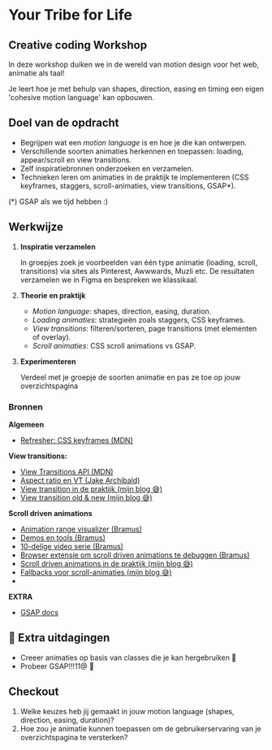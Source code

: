 # Your Tribe for Life

## Creative coding Workshop
In deze workshop duiken we in de wereld van motion design voor het web, animatie als taal! 

Je leert hoe je met behulp van shapes, direction, easing en timing een eigen 'cohesive motion language' kan opbouwen.

## Doel van de opdracht
- Begrijpen wat een *motion language* is en hoe je die kan ontwerpen.  
- Verschillende soorten animaties herkennen en toepassen: loading, appear/scroll en view transitions.  
- Zelf inspiratiebronnen onderzoeken en verzamelen.  
- Technieken leren om animaties in de praktijk te implementeren (CSS keyframes, staggers, scroll-animaties, view transitions, GSAP*).

 (*) GSAP als we tijd hebben :)

## Werkwijze
1. **Inspiratie verzamelen**  

   In groepjes zoek je voorbeelden van één type animatie (loading, scroll, transitions) via sites als Pinterest, Awwwards, Muzli etc.
   De resultaten verzamelen we in Figma en bespreken we klassikaal.  

3. **Theorie en praktijk**
   - *Motion language*: shapes, direction, easing, duration.  
   - *Loading animaties*: strategieën zoals staggers, CSS keyframes.  
   - *View transitions*: filteren/sorteren, page transitions (met elementen of overlay).  
   - *Scroll animaties*: CSS scroll animations vs GSAP.  

4. **Experimenteren**

   Verdeel met je groepje de soorten animatie en pas ze toe op jouw overzichtspagina

### Bronnen
**Algemeen**
- [Refresher: CSS keyframes (MDN)](https://developer.mozilla.org/en-US/docs/Web/CSS/@keyframes)  

**View transitions:**
- [View Transitions API (MDN)](https://developer.chrome.com/docs/web-platform/view-transitions/)
- [Aspect ratio en VT (Jake Archibald)](https://jakearchibald.com/2024/view-transitions-handling-aspect-ratio-changes/)
- [View transition in de praktijk (mijn blog 😅)](https://cydstumpel.nl/a-practical-guide-to-the-css-view-transition-api/)
- [View transition old & new (mijn blog 😅)](https://cydstumpel.nl/being-lazy-with-view-transition-old-and-new/)

**Scroll driven animations**
- [Animation range visualizer (Bramus)](https://scroll-driven-animations.style/tools/view-timeline/ranges/)
- [Demos en tools (Bramus)](https://scroll-driven-animations.style/)
- [10-delige video serie (Bramus)](https://www.youtube.com/playlist?list=PLNYkxOF6rcICM3ttukz9x5LCNOHfWBVnn)
- [Browser extensie om scroll driven animations te debuggen (Bramus)](https://chromewebstore.google.com/detail/scroll-driven-animations/ojihehfngalmpghicjgbfdmloiifhoce)
- [Scroll driven animations in de praktijk (mijn blog 😅)](https://cydstumpel.nl/css-scroll-driven-animations-for-creative-developers/)
- [Fallbacks voor scroll-animaties (mijn blog 😅)](https://cydstumpel.nl/two-approaches-to-fallback-css-scroll-driven-animations/)
- 

**EXTRA** 
- [GSAP docs](https://gsap.com/docs/v3/)  


## 💪 Extra uitdagingen
- Creeer animaties op basis van classes die je kan hergebruiken 🤩
- Probeer GSAP!!!11@ 🤩

## Checkout
1. Welke keuzes heb jij gemaakt in jouw motion language (shapes, direction, easing, duration)?  
3. Hoe zou je animatie kunnen toepassen om de gebruikerservaring van je overzichtspagina te versterken?
